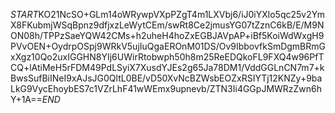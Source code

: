 $START$KO21NcSO+GLm14oWRywpVXpPZgT4m1LXVbj6/iJ0iYXlo5qc25v2YmX8FKubmjWSqBpnz9dfjxzLeWytCEm/swRt8Ce2jmusYG07tZznC6kB/E/M9NON08h/TPPzSaeYQW42CMs+h2uheH4hoZxEGBJAVpAP+iBf5KoiWdWxgH9PVvOEN+OydrpOSpj9WRkV5ujIuQgaEROnM01DS/Ov9IbbovfkSmDgmBRmGxXgz10Qo2uxIGGHN8YIj6UWirRtobwph50h8m25ReEDQkoFL9FXQ4w96PfTCQ+lAtiMeH5rFDM49PdLSyiX7XusdYJEs2g65Ja78DM1/VddGGLnCN7m7+kBwsSufBiINeI9xAJsJG0QltL0BE/vD50XvNcBZWsbEOZxRSIYTj12KNZy+9baLkG9VycEhoybES7c1VZrLhF41wWEmx9upnevb/ZTN3Ii4GGpJMWRzZwn6hY+1A==$END$